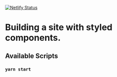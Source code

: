[![Netlify Status](https://api.netlify.com/api/v1/badges/3c97c0b6-73f3-4724-8013-2f51bb0cc9c8/deploy-status)](https://app.netlify.com/sites/tender-dubinsky-3ddd1d/deploys)
# Building a site with styled components.

## Available Scripts

### ```yarn start```



